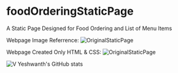 # foodOrderingStaticPage
A Static Page Designed for Food Ordering and List of Menu Items

Webpage Image Referrence:
![OriginalStaticPage](https://github.com/V-Yeshwanth/foodOrderingStaticPage/assets/83171076/1ee4d8fc-fabc-4403-a854-180c44e48d87)

Webpage Created Only HTML & CSS: 
![OriginalStaticPage](https://github.com/V-Yeshwanth/foodOrderingStaticPage/assets/83171076/0a40e140-4996-4359-9a38-f92dbbf1a991)

![V Yeshwanth's GitHub stats](https://github-readme-stats.vercel.app/api?username=V-Yeshwanth&show_icons=true&theme=radical)
